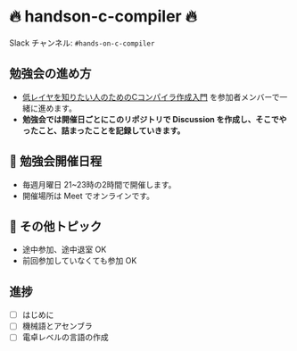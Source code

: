 # 🔥 handson-c-compiler 🔥
Slack チャンネル: `#hands-on-c-compiler`

## 勉強会の進め方

- [低レイヤを知りたい人のためのCコンパイラ作成入門](https://www.sigbus.info/compilerbook) を参加者メンバーで一緒に進めます。
- **勉強会では開催日ごとにこのリポジトリで Discussion を作成し、そこでやったこと、詰まったことを記録していきます。**

## 📆 勉強会開催日程

- 毎週月曜日 21~23時の2時間で開催します。
- 開催場所は Meet でオンラインです。

## 📝 その他トピック

- 途中参加、途中退室 OK
- 前回参加していなくても参加 OK

## 進捗
- [ ] はじめに
- [ ] 機械語とアセンブラ
- [ ] 電卓レベルの言語の作成
